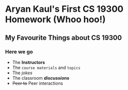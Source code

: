 # Aryan Kaul's First CS 19300 Homework (Whoo hoo!)



## My Favourite Things about CS 19300
### Here we go

- The **Instructors**
- The `course materials` and `topics`
- The _jokes_
- The classroom ***discussions***
- ~~Peer to~~ Peer interactions
